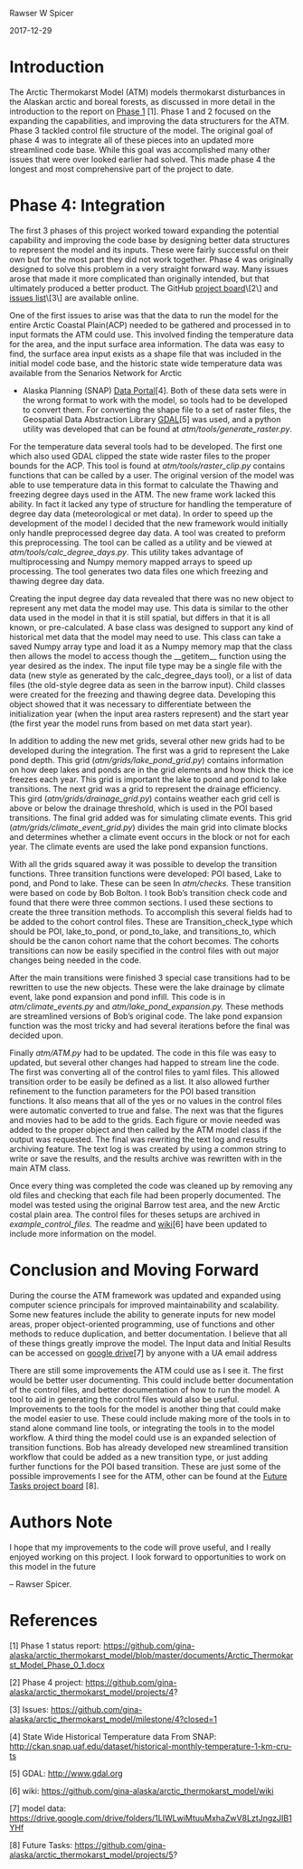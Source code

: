 Rawser W Spicer

2017-12-29

Introduction
============

The Arctic Thermokarst Model (ATM) models thermokarst disturbances in
the Alaskan arctic and boreal forests, as discussed in more detail in
the introduction to the report on [Phase
1](https://github.com/gina-alaska/arctic_thermokarst_model/blob/master/documents/Arctic_Thermokarst_Model_Phase_0_1.docx)
\[1\]. Phase 1 and 2 focused on the expanding the capabilities, and
improving the data structurers for the ATM. Phase 3 tackled control file
structure of the model. The original goal of phase 4 was to integrate
all of these pieces into an updated more streamlined code base. While
this goal was accomplished many other issues that were over looked
earlier had solved. This made phase 4 the longest and most comprehensive
part of the project to date.

Phase 4: Integration 
=====================

The first 3 phases of this project worked toward expanding the potential
capability and improving the code base by designing better data
structures to represent the model and its inputs. These were fairly
successful on their own but for the most part they did not work
together. Phase 4 was originally designed to solve this problem in a
very straight forward way. Many issues arose that made it more
complicated than originally intended, but that ultimately produced a
better product. The GitHub [project
board](https://github.com/gina-alaska/arctic_thermokarst_model/projects/4?)\[2\]
and [issues
list](https://github.com/gina-alaska/arctic_thermokarst_model/projects/4?)\[3\]
are available online.

One of the first issues to arise was that the data to run the model for
the entire Arctic Coastal Plain(ACP) needed to be gathered and processed
in to input formats the ATM could use. This involved finding the
temperature data for the area, and the input surface area information.
The data was easy to find, the surface area input exists as a shape file
that was included in the initial model code base, and the historic state
wide temperature data was available from the Senarios Network for Arctic
+ Alaska Planning (SNAP) [Data
Portal](http://ckan.snap.uaf.edu/dataset/historical-monthly-temperature-1-km-cru-ts)\[4\].
Both of these data sets were in the wrong format to work with the model,
so tools had to be developed to convert them. For converting the shape
file to a set of raster files, the Geospatial Data Abstraction Library
[GDAL](http://www.gdal.org/)\[5\] was used, and a python utility was
developed that can be found at *atm/tools/generate\_raster.py*.

For the temperature data several tools had to be developed. The first
one which also used GDAL clipped the state wide raster files to the
proper bounds for the ACP. This tool is found at
*atm/tools/raster\_clip.py* contains functions that can be called by a
user. The original version of the model was able to use temperature data
in this format to calculate the Thawing and freezing degree days used in
the ATM. The new frame work lacked this ability. In fact it lacked any
type of structure for handling the temperature of degree day data
(meteorological or met data). In order to speed up the development of
the model I decided that the new framework would initially only handle
preprocessed degree day data. A tool was created to preform this
preprocessing. The tool can be called as a utility and be viewed at
*atm/tools/calc\_degree\_days.py*. This utility takes advantage of
multiprocessing and Numpy memory mapped arrays to speed up processing.
The tool generates two data files one which freezing and thawing degree
day data.

Creating the input degree day data revealed that there was no new object
to represent any met data the model may use. This data is similar to the
other data used in the model in that it is still spatial, but differs in
that it is all known, or pre-calculated. A base class was designed to
support any kind of historical met data that the model may need to use.
This class can take a saved Numpy array type and load it as a Numpy
memory map that the class then allows the model to access though the
\_\_getitem\_\_ function using the year desired as the index. The input
file type may be a single file with the data (new style as generated by
the calc\_degree\_days tool), or a list of data files (the old-style
degree data as seen in the barrow input). Child classes were created for
the freezing and thawing degree data. Developing this object showed that
it was necessary to differentiate between the initialization year (when
the input area rasters represent) and the start year (the first year the
model runs from based on met data start year).

In addition to adding the new met grids, several other new grids had to
be developed during the integration. The first was a grid to represent
the Lake pond depth. This grid (*atm/grids/lake\_pond\_grid.py*)
contains information on how deep lakes and ponds are in the grid
elements and how thick the ice freezes each year. This grid is important
the lake to pond and pond to lake transitions. The next grid was a grid
to represent the drainage efficiency. This gird
(*atm/grids/drainage\_grid.py*) contains weather each grid cell is above
or below the drainage threshold, which is used in the POI based
transitions. The final grid added was for simulating climate events.
This grid (*atm/grids/climate\_event\_grid.py*) divides the main grid
into climate blocks and determines whether a climate event occurs in the
block or not for each year. The climate events are used the lake pond
expansion functions.

With all the grids squared away it was possible to develop the
transition functions. Three transition functions were developed: POI
based, Lake to pond, and Pond to lake. These can be seen In
*atm/checks.* These transition were based on code by Bob Bolton. I took
Bob’s transition check code and found that there were three common
sections. I used these sections to create the three transition methods.
To accomplish this several fields had to be added to the cohort control
files. These are Transition\_check\_type which should be POI,
lake\_to\_pond, or pond\_to\_lake, and transitions\_to, which should be
the canon cohort name that the cohort becomes. The cohorts transitions
can now be easily specified in the control files with out major changes
being needed in the code.

After the main transitions were finished 3 special case transitions had
to be rewritten to use the new objects. These were the lake drainage by
climate event, lake pond expansion and pond infill. This code is in
*atm/climate\_events.py* and *atm/lake\_pond\_expansion.py.* These
methods are streamlined versions of Bob’s original code. The lake pond
expansion function was the most tricky and had several iterations before
the final was decided upon.

Finally *atm/ATM.py* had to be updated. The code in this file was easy
to updated, but several other changes had happed to stream line the
code. The first was converting all of the control files to yaml files.
This allowed transition order to be easily be defined as a list. It also
allowed further refinement to the function parameters for the POI based
transition functions. It also means that all of the yes or no values in
the control files were automatic converted to true and false. The next
was that the figures and movies had to be add to the grids. Each figure
or movie needed was added to the proper object and then called by the
ATM model class if the output was requested. The final was rewriting the
text log and results archiving feature. The text log is was created by
using a common string to write or save the results, and the results
archive was rewritten with in the main ATM class.

Once every thing was completed the code was cleaned up by removing any
old files and checking that each file had been properly documented. The
model was tested using the original Barrow test area, and the new Arctic
costal plain area. The control files for theses setups are archived in
*example\_control\_files.* The readme and
[wiki](https://github.com/gina-alaska/arctic_thermokarst_model/wiki)\[6\]
have been updated to include more information on the model.

Conclusion and Moving Forward
=============================

During the course the ATM framework was updated and expanded using
computer science principals for improved maintainability and
scalability. Some new features include the ability to generate inputs
for new model areas, proper object-oriented programming, use of
functions and other methods to reduce duplication, and better
documentation. I believe that all of these things greatly improve the
model. The Input data and Initial Results can be accessed on [google
drive](https://drive.google.com/drive/folders/1LIWLwiMtuuMxhaZwV8LztJngzJIB1YHf)\[7\]
by anyone with a UA email address

There are still some improvements the ATM could use as I see it. The
first would be better user documenting. This could include better
documentation of the control files, and better documentation of how to
run the model. A tool to aid in generating the control files would also
be useful. Improvements to the tools for the model is another thing that
could make the model easier to use. These could include making more of
the tools in to stand alone command line tools, or integrating the tools
in to the model workflow. A third thing the model could use is an
expanded selection of transition functions. Bob has already developed
new streamlined transition workflow that could be added as a new
transition type, or just adding further functions for the POI based
transition. These are just some of the possible improvements I see for
the ATM, other can be found at the [Future Tasks project
board](https://github.com/gina-alaska/arctic_thermokarst_model/projects/5?)
\[8\].

Authors Note
============

I hope that my improvements to the code will prove useful, and I really
enjoyed working on this project. I look forward to opportunities to work
on this model in the future

– Rawser Spicer.

References
==========

\[1\] Phase 1 status report:
<https://github.com/gina-alaska/arctic_thermokarst_model/blob/master/documents/Arctic_Thermokarst_Model_Phase_0_1.docx>

\[2\] Phase 4 project:
<https://github.com/gina-alaska/arctic_thermokarst_model/projects/4>?

\[3\] Issues:
<https://github.com/gina-alaska/arctic_thermokarst_model/milestone/4?closed=1>

\[4\] State Wide Historical Temperature data From SNAP:
<http://ckan.snap.uaf.edu/dataset/historical-monthly-temperature-1-km-cru-ts>

\[5\] GDAL: http://www.gdal.org

\[6\] wiki:
<https://github.com/gina-alaska/arctic_thermokarst_model/wiki>

\[7\] model data:
<https://drive.google.com/drive/folders/1LIWLwiMtuuMxhaZwV8LztJngzJIB1YHf>

\[8\] Future Tasks:
<https://github.com/gina-alaska/arctic_thermokarst_model/projects/5>?
